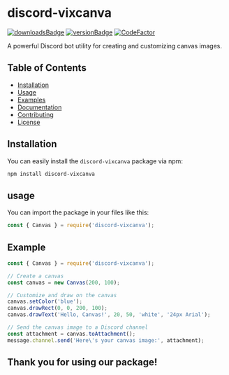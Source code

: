 # discord-vixcanva

[![downloadsBadge](https://img.shields.io/npm/dt/discord-vixcanva?style=for-the-badge)](https://npmjs.com/discord-vixcanva)
[![versionBadge](https://img.shields.io/npm/v/discord-vixcanva?style=for-the-badge)](https://npmjs.com/discord-canvas)
[![CodeFactor](https://www.codefactor.io/repository/github/robertdluigi/discord-vixcanva/badge)](https://www.codefactor.io/repository/github/robertdluigi/discord-vixcanva)

A powerful Discord bot utility for creating and customizing canvas images.

## Table of Contents

- [Installation](#installation)
- [Usage](#usage)
- [Examples](#examples)
- [Documentation](#documentation)
- [Contributing](#contributing)
- [License](#license)

## Installation

You can easily install the `discord-vixcanva` package via npm:

```bash
npm install discord-vixcanva
```

## usage

You can import the package in your files like this:

```js
const { Canvas } = require('discord-vixcanva');
```
## Example
```js
const { Canvas } = require('discord-vixcanva');

// Create a canvas
const canvas = new Canvas(200, 100);

// Customize and draw on the canvas
canvas.setColor('blue');
canvas.drawRect(0, 0, 200, 100);
canvas.drawText('Hello, Canvas!', 20, 50, 'white', '24px Arial');

// Send the canvas image to a Discord channel
const attachment = canvas.toAttachment();
message.channel.send('Here\'s your canvas image:', attachment);
```

## Thank you for using our package!
